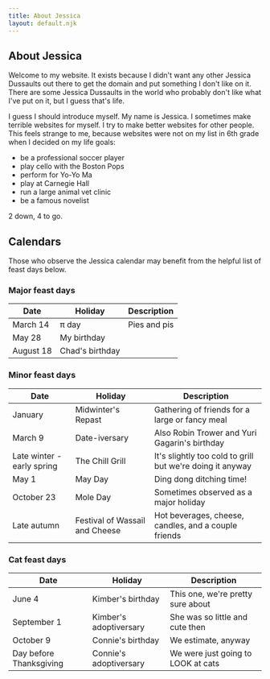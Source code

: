 ```yaml
---
title: About Jessica
layout: default.njk
---
```


## About Jessica

Welcome to my website. It exists because I didn't want any other Jessica Dussaults out there to get the domain and put something I don't like on it. There are some Jessica Dussaults in the world who probably don't like what I've put on it, but I guess that's life.

I guess I should introduce myself. My name is Jessica. I sometimes make terrible websites for myself. I try to make better websites for other people. This feels strange to me, because websites were not on my list in 6th grade when I decided on my life goals:

- be a professional soccer player
- play cello with the Boston Pops
- perform for Yo-Yo Ma
- play at Carnegie Hall
- run a large animal vet clinic
- be a famous novelist

2 down, 4 to go.

## Calendars

Those who observe the Jessica calendar may benefit from the helpful list of feast days below.

### Major feast days

<table>
  <thead>
  <tr>
    <th>Date</th>
    <th>Holiday</th>
    <th>Description</th>
  </tr>
  </thead>
  <tbody>
  <tr>
    <td>March 14</td>
    <td>π day</td>
    <td>Pies and pis</td>
  </tr>
  <tr>
    <td>May 28</td>
    <td>My birthday</td>
    <td></td>
  </tr>
  <tr>
    <td>August 18</td>
    <td>Chad's birthday</td>
    <td></td>
  </tr>
  </tbody>
</table>

### Minor feast days

<table>
  <thead>
  <tr>
    <th>Date</th>
    <th>Holiday</th>
    <th>Description</th>
  </tr>
  </thead>
  <tbody>
    <tr>
      <td>January</td>
      <td>Midwinter's Repast</td>
      <td>Gathering of friends for a large or fancy meal</td>
    </tr>
    <tr>
      <td>March 9</td>
      <td>Date-iversary</td>
      <td>Also Robin Trower and Yuri Gagarin's birthday</td>
    </tr>
    <tr>
      <td>Late winter - early spring</td>
      <td>The Chill Grill</td>
      <td>It's slightly too cold to grill but we're doing it anyway</td>
    </tr>
    <tr>
      <td>May 1</td>
      <td>May Day</td>
      <td>Ding dong ditching time!</td>
    </tr>
    <tr>
      <td>October 23</td>
      <td>Mole Day</td>
      <td>Sometimes observed as a major holiday</td>
    </tr>
    <tr>
      <td>Late autumn</td>
      <td>Festival of Wassail and Cheese</td>
      <td>Hot beverages, cheese, candles, and a couple friends</td>
    </tr>
  </tbody>
</table>

### Cat feast days

<table>
  <thead>
  <tr>
    <th>Date</th>
    <th>Holiday</th>
    <th>Description</th>
  </tr>
  </thead>
  <tbody>
    <tr>
      <td>June 4</td>
      <td>Kimber's birthday</td>
      <td>This one, we're pretty sure about</td>
    </tr>
    <tr>
      <td>September 1</td>
      <td>Kimber's adoptiversary</td>
      <td>She was so little and cute then</td>
    </tr>
    <tr>
      <td>October 9</td>
      <td>Connie's birthday</td>
      <td>We estimate, anyway</td>
    </tr>
    <tr>
      <td>Day before Thanksgiving</td>
      <td>Connie's adoptiversary</td>
      <td>We were just going to LOOK at cats</td>
    </tr>
  </tbody>
</table>
